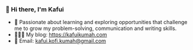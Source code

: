 ### 👋 Hi there, I'm Kafui

- 🔭 Passionate about learning and exploring opportunities that challenge me to grow my problem-solving, communication and writing skills.
- 👨🏾‍💻 My blog: https://kafuikumah.com
- 📩 Email: kafui.kofi.kumah@gmail.com
 
<!--
**kafuikumah/kafuikumah** is a ✨ _special_ ✨ repository because its `README.md` (this file) appears on your GitHub profile.

Here are some ideas to get you started:

- 🔭 I’m currently working on ...
- 🌱 I’m currently learning ...
- 👯 I’m looking to collaborate on ...
- 🤔 I’m looking for help with ...
- 💬 Ask me about ...
- 📫 How to reach me: ...
- 😄 Pronouns: ...
- ⚡ Fun fact: ...
-->
